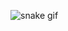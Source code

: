 ![snake gif](https://raw.githubusercontent.com/bonobix/bonobix/refs/heads/output/github-contribution-grid-snake.svg)


<div data-iframe-width="150" data-iframe-height="270" data-share-badge-id="ac205c80-c880-4703-a11a-644755ed6a01" data-share-badge-host="https://www.credly.com"></div><script type="text/javascript" async src="//cdn.credly.com/assets/utilities/embed.js"></script>

